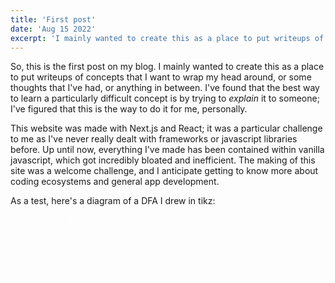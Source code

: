 ```yaml
---
title: 'First post'
date: 'Aug 15 2022'
excerpt: 'I mainly wanted to create this as a place to put writeups of concepts...'
---
```


So, this is the first post on my blog. I mainly wanted to create this as a place to put writeups of concepts that I want to wrap my head around, or some thoughts that I've had, or anything in between. I've found that the best way to learn a particularly difficult concept is by trying to *explain* it to someone; I've figured that this is the way to do it for me, personally.

This website was made with Next.js and React; it was a particular challenge to me as I've never really dealt with frameworks or javascript libraries before. Up until now, everything I've made has been contained within vanilla javascript, which got incredibly bloated and inefficient. The making of this site was a welcome challenge, and I anticipate getting to know more about coding ecosystems and general app development.

As a test, here's a diagram of a DFA I drew in tikz:

<?xml version="1.0" encoding="UTF-8"?>
<svg xmlns="http://www.w3.org/2000/svg" xmlns:xlink="http://www.w3.org/1999/xlink" width="176.146pt" height="75.423pt" viewBox="0 0 176.146 75.423" version="1.1" fill="white">
<defs>
<g>
<symbol overflow="visible" id="glyph0-0">
<path style="stroke:none;" d=""/>
</symbol>
<symbol overflow="visible" id="glyph0-1">
<path style="stroke:none;" d="M 3.890625 -3.734375 C 3.625 -3.71875 3.421875 -3.5 3.421875 -3.28125 C 3.421875 -3.140625 3.515625 -2.984375 3.734375 -2.984375 C 3.953125 -2.984375 4.1875 -3.15625 4.1875 -3.546875 C 4.1875 -4 3.765625 -4.40625 3 -4.40625 C 1.6875 -4.40625 1.3125 -3.390625 1.3125 -2.953125 C 1.3125 -2.171875 2.046875 -2.03125 2.34375 -1.96875 C 2.859375 -1.859375 3.375 -1.75 3.375 -1.203125 C 3.375 -0.953125 3.15625 -0.109375 1.953125 -0.109375 C 1.8125 -0.109375 1.046875 -0.109375 0.8125 -0.640625 C 1.203125 -0.59375 1.453125 -0.890625 1.453125 -1.171875 C 1.453125 -1.390625 1.28125 -1.515625 1.078125 -1.515625 C 0.8125 -1.515625 0.515625 -1.3125 0.515625 -0.859375 C 0.515625 -0.296875 1.09375 0.109375 1.9375 0.109375 C 3.5625 0.109375 3.953125 -1.09375 3.953125 -1.546875 C 3.953125 -1.90625 3.765625 -2.15625 3.640625 -2.265625 C 3.375 -2.546875 3.078125 -2.609375 2.640625 -2.6875 C 2.28125 -2.765625 1.890625 -2.84375 1.890625 -3.296875 C 1.890625 -3.578125 2.125 -4.1875 3 -4.1875 C 3.25 -4.1875 3.75 -4.109375 3.890625 -3.734375 Z M 3.890625 -3.734375 "/>
</symbol>
<symbol overflow="visible" id="glyph1-0">
<path style="stroke:none;" d=""/>
</symbol>
<symbol overflow="visible" id="glyph1-1">
<path style="stroke:none;" d="M 3.59375 -2.21875 C 3.59375 -2.984375 3.5 -3.546875 3.1875 -4.03125 C 2.96875 -4.34375 2.53125 -4.625 1.984375 -4.625 C 0.359375 -4.625 0.359375 -2.71875 0.359375 -2.21875 C 0.359375 -1.71875 0.359375 0.140625 1.984375 0.140625 C 3.59375 0.140625 3.59375 -1.71875 3.59375 -2.21875 Z M 1.984375 -0.0625 C 1.65625 -0.0625 1.234375 -0.25 1.09375 -0.8125 C 1 -1.21875 1 -1.796875 1 -2.3125 C 1 -2.828125 1 -3.359375 1.09375 -3.734375 C 1.25 -4.28125 1.6875 -4.4375 1.984375 -4.4375 C 2.359375 -4.4375 2.71875 -4.203125 2.84375 -3.796875 C 2.953125 -3.421875 2.96875 -2.921875 2.96875 -2.3125 C 2.96875 -1.796875 2.96875 -1.28125 2.875 -0.84375 C 2.734375 -0.203125 2.265625 -0.0625 1.984375 -0.0625 Z M 1.984375 -0.0625 "/>
</symbol>
<symbol overflow="visible" id="glyph1-2">
<path style="stroke:none;" d="M 2.328125 -4.4375 C 2.328125 -4.625 2.328125 -4.625 2.125 -4.625 C 1.671875 -4.1875 1.046875 -4.1875 0.765625 -4.1875 L 0.765625 -3.9375 C 0.921875 -3.9375 1.390625 -3.9375 1.765625 -4.125 L 1.765625 -0.578125 C 1.765625 -0.34375 1.765625 -0.25 1.078125 -0.25 L 0.8125 -0.25 L 0.8125 0 C 0.9375 0 1.796875 -0.03125 2.046875 -0.03125 C 2.265625 -0.03125 3.140625 0 3.296875 0 L 3.296875 -0.25 L 3.03125 -0.25 C 2.328125 -0.25 2.328125 -0.34375 2.328125 -0.578125 Z M 2.328125 -4.4375 "/>
</symbol>
<symbol overflow="visible" id="glyph2-0">
<path style="stroke:none;" d=""/>
</symbol>
<symbol overflow="visible" id="glyph2-1">
<path style="stroke:none;" d="M 4.578125 -3.1875 C 4.578125 -3.984375 4.53125 -4.78125 4.1875 -5.515625 C 3.734375 -6.484375 2.90625 -6.640625 2.5 -6.640625 C 1.890625 -6.640625 1.171875 -6.375 0.75 -5.453125 C 0.4375 -4.765625 0.390625 -3.984375 0.390625 -3.1875 C 0.390625 -2.4375 0.421875 -1.546875 0.84375 -0.78125 C 1.265625 0.015625 2 0.21875 2.484375 0.21875 C 3.015625 0.21875 3.78125 0.015625 4.21875 -0.9375 C 4.53125 -1.625 4.578125 -2.40625 4.578125 -3.1875 Z M 2.484375 0 C 2.09375 0 1.5 -0.25 1.328125 -1.203125 C 1.21875 -1.796875 1.21875 -2.71875 1.21875 -3.3125 C 1.21875 -3.953125 1.21875 -4.609375 1.296875 -5.140625 C 1.484375 -6.328125 2.234375 -6.421875 2.484375 -6.421875 C 2.8125 -6.421875 3.46875 -6.234375 3.65625 -5.25 C 3.765625 -4.6875 3.765625 -3.9375 3.765625 -3.3125 C 3.765625 -2.5625 3.765625 -1.890625 3.65625 -1.25 C 3.5 -0.296875 2.9375 0 2.484375 0 Z M 2.484375 0 "/>
</symbol>
<symbol overflow="visible" id="glyph2-2">
<path style="stroke:none;" d="M 2.9375 -6.375 C 2.9375 -6.625 2.9375 -6.640625 2.703125 -6.640625 C 2.078125 -6 1.203125 -6 0.890625 -6 L 0.890625 -5.6875 C 1.09375 -5.6875 1.671875 -5.6875 2.1875 -5.953125 L 2.1875 -0.78125 C 2.1875 -0.421875 2.15625 -0.3125 1.265625 -0.3125 L 0.953125 -0.3125 L 0.953125 0 C 1.296875 -0.03125 2.15625 -0.03125 2.5625 -0.03125 C 2.953125 -0.03125 3.828125 -0.03125 4.171875 0 L 4.171875 -0.3125 L 3.859375 -0.3125 C 2.953125 -0.3125 2.9375 -0.421875 2.9375 -0.78125 Z M 2.9375 -6.375 "/>
</symbol>
</g>
<clipPath id="clip1">
  <path d="M 141 20 L 176.144531 20 L 176.144531 61 L 141 61 Z M 141 20 "/>
</clipPath>
<clipPath id="clip2">
  <path d="M 144 23 L 176.144531 23 L 176.144531 58 L 144 58 Z M 144 23 "/>
</clipPath>
</defs>
<g id="surface1">
<path style="fill:none;stroke-width:0.3985;stroke-linecap:butt;stroke-linejoin:miter;stroke:#FFFFFF;stroke-opacity:1;stroke-miterlimit:10;" d="M 0.00021875 -0.000875 L 25.1135 -0.000875 " transform="matrix(1,0,0,-1,0.199,40.546)"/>
<path style="fill:none;stroke-width:0.3985;stroke-linecap:round;stroke-linejoin:round;stroke:#FFFFFF;stroke-opacity:1;stroke-miterlimit:10;" d="M -2.07418 2.38975 C -1.695274 0.956156 -0.851524 0.280375 0.00003875 -0.000875 C -0.851524 -0.278219 -1.695274 -0.957906 -2.07418 -2.3915 " transform="matrix(1,0,0,-1,25.51168,40.546)"/>
<path style="fill:none;stroke-width:0.3985;stroke-linecap:butt;stroke-linejoin:miter;stroke:#FFFFFF;stroke-opacity:1;stroke-miterlimit:10;" d="M 56.695531 -0.000875 C 56.695531 7.82725 50.347875 14.174906 42.51975 14.174906 C 34.691625 14.174906 28.347875 7.82725 28.347875 -0.000875 C 28.347875 -7.829 34.691625 -14.17275 42.51975 -14.17275 C 50.347875 -14.17275 56.695531 -7.829 56.695531 -0.000875 Z M 56.695531 -0.000875 " transform="matrix(1,0,0,-1,0.199,40.546)"/>
<g style="fill:#FFFFFF;fill-opacity:1;">
  <use xlink:href="#glyph0-1" x="38.149" y="41.943"/>
</g>
<g style="fill:#FFFFFF;fill-opacity:1;">
  <use xlink:href="#glyph1-1" x="42.819" y="43.438"/>
</g>
<path style="fill:none;stroke-width:0.3985;stroke-linecap:butt;stroke-linejoin:miter;stroke:#FFFFFF;stroke-opacity:1;stroke-miterlimit:10;" d="M 34.015844 -14.17275 C 33.336156 -18.028219 35.910375 -21.704 39.765844 -22.383687 C 43.617406 -23.063375 47.293188 -20.489156 47.906469 -17.028219 " transform="matrix(1,0,0,-1,0.199,40.546)"/>
<path style="fill:none;stroke-width:0.3985;stroke-linecap:round;stroke-linejoin:round;stroke:#FFFFFF;stroke-opacity:1;stroke-miterlimit:10;" d="M -2.073498 2.389256 C -1.694055 0.956792 -0.849 0.280717 0.00201188 -0.00162037 C -0.849556 -0.278664 -1.694183 -0.955104 -2.071895 -2.390144 " transform="matrix(0.1736,-0.9848,-0.9848,-0.1736,48.13868,57.3767)"/>
<g style="fill:#FFFFFF;fill-opacity:1;">
  <use xlink:href="#glyph2-1" x="37.393" y="72.102"/>
</g>
<path style="fill:none;stroke-width:0.3985;stroke-linecap:butt;stroke-linejoin:miter;stroke:#FFFFFF;stroke-opacity:1;stroke-miterlimit:10;" d="M 59.527563 -0.000875 L 84.640844 -0.000875 " transform="matrix(1,0,0,-1,0.199,40.546)"/>
<path style="fill:none;stroke-width:0.3985;stroke-linecap:round;stroke-linejoin:round;stroke:#FFFFFF;stroke-opacity:1;stroke-miterlimit:10;" d="M -2.07142 2.38975 C -1.692514 0.956156 -0.848764 0.280375 -0.0011075 -0.000875 C -0.848764 -0.278219 -1.692514 -0.957906 -2.07142 -2.3915 " transform="matrix(1,0,0,-1,85.04017,40.546)"/>
<g style="fill:#FFFFFF;fill-opacity:1;">
  <use xlink:href="#glyph2-2" x="69.992" y="36.669"/>
</g>
<path style="fill:none;stroke-width:0.3985;stroke-linecap:butt;stroke-linejoin:miter;stroke:#FFFFFF;stroke-opacity:1;stroke-miterlimit:10;" d="M 116.222875 -0.000875 C 116.222875 7.82725 109.875219 14.174906 102.047094 14.174906 C 94.218969 14.174906 87.875219 7.82725 87.875219 -0.000875 C 87.875219 -7.829 94.218969 -14.17275 102.047094 -14.17275 C 109.875219 -14.17275 116.222875 -7.829 116.222875 -0.000875 Z M 116.222875 -0.000875 " transform="matrix(1,0,0,-1,0.199,40.546)"/>
<g style="fill:#FFFFFF;fill-opacity:1;">
  <use xlink:href="#glyph0-1" x="97.677" y="41.943"/>
</g>
<g style="fill:#FFFFFF;fill-opacity:1;">
  <use xlink:href="#glyph1-2" x="102.347" y="43.438"/>
</g>
<path style="fill:none;stroke-width:0.3985;stroke-linecap:butt;stroke-linejoin:miter;stroke:#FFFFFF;stroke-opacity:1;stroke-miterlimit:10;" d="M 119.054906 -0.000875 L 144.172094 -0.000875 " transform="matrix(1,0,0,-1,0.199,40.546)"/>
<path style="fill:none;stroke-width:0.3985;stroke-linecap:round;stroke-linejoin:round;stroke:#FFFFFF;stroke-opacity:1;stroke-miterlimit:10;" d="M -2.072546 2.38975 C -1.69364 0.956156 -0.84989 0.280375 0.0016725 -0.000875 C -0.84989 -0.278219 -1.69364 -0.957906 -2.072546 -2.3915 " transform="matrix(1,0,0,-1,144.56864,40.546)"/>
<g style="fill:#FFFFFF;fill-opacity:1;">
  <use xlink:href="#glyph2-2" x="129.519" y="36.669"/>
</g>
<g clip-path="url(#clip1)" clip-rule="nonzero">
<path style="fill:none;stroke-width:0.3985;stroke-linecap:butt;stroke-linejoin:miter;stroke:#FFFFFF;stroke-opacity:1;stroke-miterlimit:10;" d="M 175.750219 -0.000875 C 175.750219 7.82725 169.406469 14.174906 161.578344 14.174906 C 153.750219 14.174906 147.402562 7.82725 147.402562 -0.000875 C 147.402562 -7.829 153.750219 -14.17275 161.578344 -14.17275 C 169.406469 -14.17275 175.750219 -7.829 175.750219 -0.000875 Z M 175.750219 -0.000875 " transform="matrix(1,0,0,-1,0.199,40.546)"/>
</g>
<g clip-path="url(#clip2)" clip-rule="nonzero">
<path style="fill:none;stroke-width:0.3985;stroke-linecap:butt;stroke-linejoin:miter;stroke:#FFFFFF;stroke-opacity:1;stroke-miterlimit:10;" d="M 172.914281 -0.000875 C 172.914281 6.260844 167.840062 11.338969 161.578344 11.338969 C 155.312719 11.338969 150.2385 6.260844 150.2385 -0.000875 C 150.2385 -6.262594 155.312719 -11.336812 161.578344 -11.336812 C 167.840062 -11.336812 172.914281 -6.262594 172.914281 -0.000875 Z M 172.914281 -0.000875 " transform="matrix(1,0,0,-1,0.199,40.546)"/>
</g>
<path style="fill:none;stroke-width:0.3985;stroke-linecap:butt;stroke-linejoin:miter;stroke:#FFFFFF;stroke-opacity:1;stroke-miterlimit:10;" d="M 153.074437 -14.17275 C 152.39475 -18.028219 154.965062 -21.704 158.820531 -22.383687 C 162.676 -23.063375 166.351781 -20.489156 166.961156 -17.028219 " transform="matrix(1,0,0,-1,0.199,40.546)"/>
<path style="fill:none;stroke-width:0.3985;stroke-linecap:round;stroke-linejoin:round;stroke:#FFFFFF;stroke-opacity:1;stroke-miterlimit:10;" d="M -2.073815 2.391051 C -1.693693 0.954739 -0.848638 0.278665 0.00169548 0.000174488 C -0.849194 -0.280716 -1.693821 -0.957156 -2.071533 -2.392196 " transform="matrix(0.1736,-0.9848,-0.9848,-0.1736,167.19519,57.3767)"/>
<g style="fill:#FFFFFF;fill-opacity:1;">
  <use xlink:href="#glyph2-2" x="156.449" y="72.102"/>
</g>
<path style="fill:none;stroke-width:0.3985;stroke-linecap:butt;stroke-linejoin:miter;stroke:#FFFFFF;stroke-opacity:1;stroke-miterlimit:10;" d="M 161.578344 17.006938 C 141.949437 28.338969 123.090063 28.338969 103.808813 17.206156 " transform="matrix(1,0,0,-1,0.199,40.546)"/>
<path style="fill:none;stroke-width:0.3985;stroke-linecap:round;stroke-linejoin:round;stroke:#FFFFFF;stroke-opacity:1;stroke-miterlimit:10;" d="M -2.073022 2.391411 C -1.693722 0.954557 -0.84881 0.277311 0.000782047 -0.00119053 C -0.848852 -0.277472 -1.693016 -0.958358 -2.072946 -2.3899 " transform="matrix(-0.86601,0.49998,0.49998,0.86601,103.83721,23.43814)"/>
<path style="fill:none;stroke-width:0.3985;stroke-linecap:butt;stroke-linejoin:miter;stroke:#FFFFFF;stroke-opacity:1;stroke-miterlimit:10;" d="M 100.633031 17.006938 C 81.004125 28.338969 62.14475 28.338969 42.8635 17.206156 " transform="matrix(1,0,0,-1,0.199,40.546)"/>
<path style="fill:none;stroke-width:0.3985;stroke-linecap:round;stroke-linejoin:round;stroke:#FFFFFF;stroke-opacity:1;stroke-miterlimit:10;" d="M -2.073141 2.391479 C -1.693841 0.954626 -0.848929 0.27738 0.000662965 -0.00112178 C -0.848971 -0.277403 -1.693135 -0.958289 -2.073065 -2.389831 " transform="matrix(-0.86601,0.49998,0.49998,0.86601,42.89176,23.43814)"/>
<g style="fill:#FFFFFF;fill-opacity:1;">
  <use xlink:href="#glyph2-1" x="69.283" y="9.74"/>
</g>
<g style="fill:#FFFFFF;fill-opacity:1;">
  <use xlink:href="#glyph2-1" x="128.811" y="9.74"/>
</g>
</g>
</svg>
